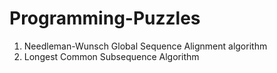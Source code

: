 # Programming-Puzzles

1. Needleman-Wunsch Global Sequence Alignment algorithm
2. Longest Common Subsequence Algorithm
